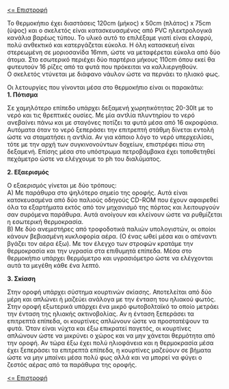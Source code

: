 <a href="README.md"><= Επιστροφή</a><br>

<p>Το θερμοκήπιο έχει διαστάσεις 120cm (μήκος) x 50cm (πλάτος) x 75cm (ύψος) και ο σκελετός είναι κατασκευασμένος από PVC ηλεκτρολογικά κανάλια βαρέως τύπου. Το υλικό αυτό το επιλέξαμε γιατί είναι ελαφρύ, πολύ ανθεκτικό και κατεργάζεται εύκολα. Η όλη κατασκευή είναι στερεωμένη σε μοριοσανίδα 16mm, ώστε να μεταφέρεται εύκολα από δύο άτομα. Στο εσωτερικό περιέχει δύο παρτέρια μήκους 110cm όπου εκεί θα φυτευτούν 16 ρίζες από τα φυτά που πρόκειται να καλλιεργηθούν.<br>
  Ο σκελετός ντύνεται με διάφανο νάυλον ώστε να περνάει το ηλιακό φως.</p>
Οι λετουργίες που γίνονται μέσα στο θερμοκήπιο είναι οι παρακάτω:<br>
  <b>1. Πότισμα</b>
  <p>Σε χαμηλότερο επίπεδο υπάρχει δεξαμενή χωρητικότητας 20-30lt με το νερό και τις θρεπτικές ουσίες. Με μία αντλία πλυντηρίου το νερό ανεβαίνει πάνω και με σταγόνες ποτίζει τα φυτά μέσα από 16 ακροφύσια. Αυτόματα όταν το νερό ξεπεράσει την επιτρεπτή στάθμη δίνεται εντολή ώστε να σταματήσει η αντλία. Αν για κάποιο λόγο το νερό υπερχειλίσει, τότε με την αρχή των συγκινονούντων δοχείων, επιστρέφει πίσω στη δεξαμενή. Επίσης μέσα στο υπόστρωμα πετροβάμβακα έχει τοποθετηθεί πεχάμετρο ώστε να ελέγχουμε το ph του διαλύματος.</p>
  <b>2. Εξαερισμός</b>
  <p>Ο εξαερισμός γίνεται με δύο τρόπους:<br> Α) Με παράθυρα στο ψηλότερο σημείο της οροφής. Αυτά είναι κατσκευασμένα από δύο παλιούς οδηγούς CD-ROM που έχουν αφαιρεθεί όλα τα εξαρτήματα εκτός από τον μηχανισμό της πόρτας και λειτουργούν σαν συρόμενα παράθυρα. Αυτά ανοίγουν και κλείνουν ώστε να ρυθμίζεται η εσωτερική θερμοκρασία.<br> Β) Με δύο ανεμιστήρες από τροφοδοτικά παλιών υπολογιστών, οι οποίοι κάνουν βεβιασμένη κυκλοφορία αέρα. (Ο ένας ωθεί μέσα και ο απέναντι βγάζει τον αέρα έξω). Με τον έλεγχο των στροφών κρατάμε την θερμοκρασία και την υγρασία στα επιθυμητά επίπεδα. Μέσα στο θερμοκήπιο υπάρχει θερμόμετρο και υγρασιόμετρο ώστε να ελέγχονται αυτά τα μεγέθη κάθε ένα λεπτό.</p>
  <b>3. Σκίαση</b>
<p>Στην οροφή υπάρχει σύστημα κουρτινών σκίασης. Αποτελείται από δύο μέρη και απλώνει ή μαζεύει ανάλογα με την ένταση του ηλιακού φωτός. Στην οροφή εξωτερικά υπάρχει ένα μικρό φωτοβολταϊκό το οποίο μετράει την ένταση της ηλιακής ακτινοβολίας. Αν η ένταση ξεπεράσει τα επιτρεπτά επίπεδα, οι κουρτίνες απλώνουν ώστε να προστατέψουν τα φυτά. Όταν είναι νύχτα και έξω επικρατεί παγετός, οι κουρτίνες απλώνουν ώστε να μικρύνει ο χώρος και να μην χάνεται θερμότητα από την οροφή. Αν τώρα έξω έχει πολύ ηλιοφάνεια και η θερμοκρασία μέσα έχει ξεπεράσει τα επιτρεπτά επίπεδα, η κουρτίνες μαζεύουν σε βήματα ώστε να μην μπαίνει μέσα πολύ φως αλλά και να μπορεί να φύγει ο ζεστός αέρας από τα παράθυρα της οροφής.</p> 
<a href="README.md"><= Επιστροφή</a><br>
